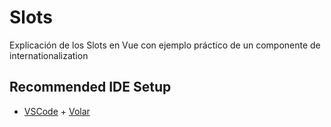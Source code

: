 # Slots

Explicación de los Slots en Vue con ejemplo práctico de un componente de internationalization

## Recommended IDE Setup

- [VSCode](https://code.visualstudio.com/) + [Volar](https://marketplace.visualstudio.com/items?itemName=johnsoncodehk.volar)
